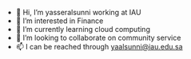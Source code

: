 - 👋 Hi, I’m yasseralsunni working at IAU 
- 👀 I’m interested in Finance
- 🌱 I’m currently learning cloud computing
- 💞️ I’m looking to collaborate on community service
- 📫 I can be reached through yaalsunni@iau.edu.sa

<!---
yalsunni/yalsunni is a ✨ special ✨ repository because its `README.md` (this file) appears on your GitHub profile.
You can click the Preview link to take a look at your changes.
--->
